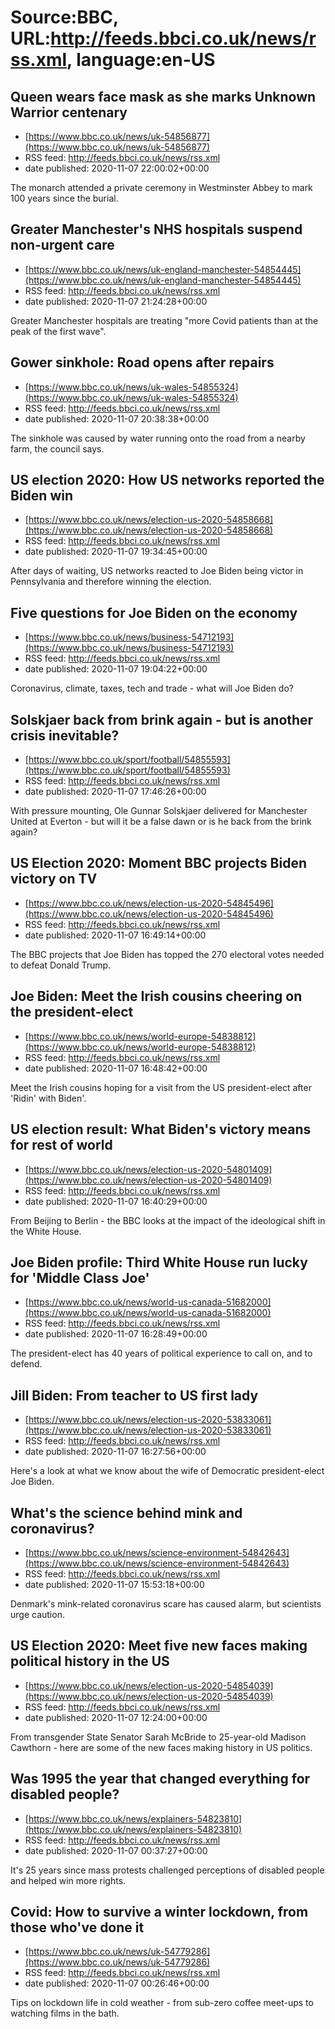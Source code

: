 # Source:BBC, URL:http://feeds.bbci.co.uk/news/rss.xml, language:en-US

## Queen wears face mask as she marks Unknown Warrior centenary
 - [https://www.bbc.co.uk/news/uk-54856877](https://www.bbc.co.uk/news/uk-54856877)
 - RSS feed: http://feeds.bbci.co.uk/news/rss.xml
 - date published: 2020-11-07 22:00:02+00:00

The monarch attended a private ceremony in Westminster Abbey to mark 100 years since the burial.

## Greater Manchester's NHS hospitals suspend non-urgent care
 - [https://www.bbc.co.uk/news/uk-england-manchester-54854445](https://www.bbc.co.uk/news/uk-england-manchester-54854445)
 - RSS feed: http://feeds.bbci.co.uk/news/rss.xml
 - date published: 2020-11-07 21:24:28+00:00

Greater Manchester hospitals are treating "more Covid patients than at the peak of the first wave".

## Gower sinkhole: Road opens after repairs
 - [https://www.bbc.co.uk/news/uk-wales-54855324](https://www.bbc.co.uk/news/uk-wales-54855324)
 - RSS feed: http://feeds.bbci.co.uk/news/rss.xml
 - date published: 2020-11-07 20:38:38+00:00

The sinkhole was caused by water running onto the road from a nearby farm, the council says.

## US election 2020: How US networks reported the Biden win
 - [https://www.bbc.co.uk/news/election-us-2020-54858668](https://www.bbc.co.uk/news/election-us-2020-54858668)
 - RSS feed: http://feeds.bbci.co.uk/news/rss.xml
 - date published: 2020-11-07 19:34:45+00:00

After days of waiting, US networks reacted to Joe Biden being victor in Pennsylvania and therefore winning the election.

## Five questions for Joe Biden on the economy
 - [https://www.bbc.co.uk/news/business-54712193](https://www.bbc.co.uk/news/business-54712193)
 - RSS feed: http://feeds.bbci.co.uk/news/rss.xml
 - date published: 2020-11-07 19:04:22+00:00

Coronavirus, climate, taxes, tech and trade - what will Joe Biden do?

## Solskjaer back from brink again - but is another crisis inevitable?
 - [https://www.bbc.co.uk/sport/football/54855593](https://www.bbc.co.uk/sport/football/54855593)
 - RSS feed: http://feeds.bbci.co.uk/news/rss.xml
 - date published: 2020-11-07 17:46:26+00:00

With pressure mounting, Ole Gunnar Solskjaer delivered for Manchester United at Everton - but will it be a false dawn or is he back from the brink again?

## US Election 2020: Moment BBC projects Biden victory on TV
 - [https://www.bbc.co.uk/news/election-us-2020-54845496](https://www.bbc.co.uk/news/election-us-2020-54845496)
 - RSS feed: http://feeds.bbci.co.uk/news/rss.xml
 - date published: 2020-11-07 16:49:14+00:00

The BBC projects that Joe Biden has topped the 270 electoral votes needed to defeat Donald Trump.

## Joe Biden: Meet the Irish cousins cheering on the president-elect
 - [https://www.bbc.co.uk/news/world-europe-54838812](https://www.bbc.co.uk/news/world-europe-54838812)
 - RSS feed: http://feeds.bbci.co.uk/news/rss.xml
 - date published: 2020-11-07 16:48:42+00:00

Meet the Irish cousins hoping for a visit from the US president-elect after 'Ridin' with Biden'.

## US election result: What Biden's victory means for rest of world
 - [https://www.bbc.co.uk/news/election-us-2020-54801409](https://www.bbc.co.uk/news/election-us-2020-54801409)
 - RSS feed: http://feeds.bbci.co.uk/news/rss.xml
 - date published: 2020-11-07 16:40:29+00:00

From Beijing to Berlin - the BBC looks at the impact of the ideological shift in the White House.

## Joe Biden profile: Third White House run lucky for 'Middle Class Joe'
 - [https://www.bbc.co.uk/news/world-us-canada-51682000](https://www.bbc.co.uk/news/world-us-canada-51682000)
 - RSS feed: http://feeds.bbci.co.uk/news/rss.xml
 - date published: 2020-11-07 16:28:49+00:00

The president-elect has 40 years of political experience to call on, and to defend.

## Jill Biden: From teacher to US first lady
 - [https://www.bbc.co.uk/news/election-us-2020-53833061](https://www.bbc.co.uk/news/election-us-2020-53833061)
 - RSS feed: http://feeds.bbci.co.uk/news/rss.xml
 - date published: 2020-11-07 16:27:56+00:00

Here's a look at what we know about the wife of Democratic president-elect Joe Biden.

## What's the science behind mink and coronavirus?
 - [https://www.bbc.co.uk/news/science-environment-54842643](https://www.bbc.co.uk/news/science-environment-54842643)
 - RSS feed: http://feeds.bbci.co.uk/news/rss.xml
 - date published: 2020-11-07 15:53:18+00:00

Denmark's mink-related coronavirus scare has caused alarm, but scientists urge caution.

## US Election 2020: Meet five new faces making political history in the US
 - [https://www.bbc.co.uk/news/election-us-2020-54854039](https://www.bbc.co.uk/news/election-us-2020-54854039)
 - RSS feed: http://feeds.bbci.co.uk/news/rss.xml
 - date published: 2020-11-07 12:24:00+00:00

From transgender State Senator Sarah McBride to 25-year-old Madison Cawthorn - here are some of the new faces making history in US politics.

## Was 1995 the year that changed everything for disabled people?
 - [https://www.bbc.co.uk/news/explainers-54823810](https://www.bbc.co.uk/news/explainers-54823810)
 - RSS feed: http://feeds.bbci.co.uk/news/rss.xml
 - date published: 2020-11-07 00:37:27+00:00

It's 25 years since mass protests challenged perceptions of disabled people and helped win more rights.

## Covid: How to survive a winter lockdown, from those who've done it
 - [https://www.bbc.co.uk/news/uk-54779286](https://www.bbc.co.uk/news/uk-54779286)
 - RSS feed: http://feeds.bbci.co.uk/news/rss.xml
 - date published: 2020-11-07 00:26:46+00:00

Tips on lockdown life in cold weather - from sub-zero coffee meet-ups to watching films in the bath.

